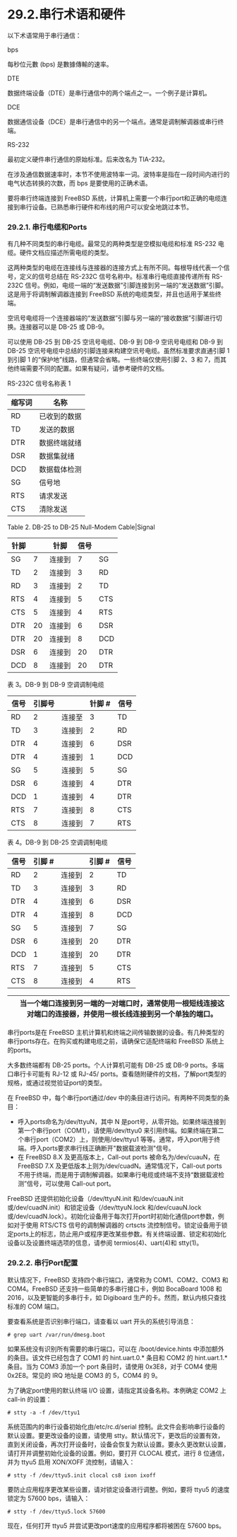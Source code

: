 # 29.2.串行术语和硬件

以下术语常用于串行通信：

bps

每秒位元數 (bps) 是數據傳輸的速率。

DTE

数据终端设备（DTE）是串行通信中的两个端点之一。一个例子是计算机。

DCE

数据通信设备（DCE）是串行通信中的另一个端点。通常是调制解调器或串行终端。

RS-232

最初定义硬件串行通信的原始标准。后来改名为 TIA-232。

在涉及通信数据速率时，本节不使用波特率一词。波特率是指在一段时间内进行的电气状态转换的次数，而 bps 是要使用的正确术语。

要将串行终端连接到 FreeBSD 系统，计算机上需要一个串行port和正确的电缆连接到串行设备。已熟悉串行硬件和布线的用户可以安全地跳过本节。

### 29.2.1. 串行电缆和Ports

有几种不同类型的串行电缆。最常见的两种类型是空模拟电缆和标准 RS-232 电缆。硬件文档应描述所需电缆的类型。

这两种类型的电缆在连接线与连接器的连接方式上有所不同。每根导线代表一个信号，定义的信号总结在 RS-232C 信号名称中。标准串行电缆直接传递所有 RS-232C 信号。例如，电缆一端的“发送数据”引脚连接到另一端的“发送数据”引脚。这是用于将调制解调器连接到 FreeBSD 系统的电缆类型，并且也适用于某些终端。

空讯号电缆将一个连接器端的“发送数据”引脚与另一端的“接收数据”引脚进行切换。连接器可以是 DB-25 或 DB-9。

可以使用 DB-25 到 DB-25 空讯号电缆、DB-9 到 DB-9 空讯号电缆和 DB-9 到 DB-25 空讯号电缆中总结的引脚连接来构建空讯号电缆。虽然标准要求直通引脚 1 到引脚 1 的“保护地”线路，但通常会省略。一些终端仅使用引脚 2、3 和 7，而其他终端需要不同的配置。如果有疑问，请参考硬件的文档。

RS-232C 信号名称表 1

| 缩写词 | 名称         |
| -------- | -------------- |
| RD     | 已收到的数据 |
| TD     | 发送的数据   |
| DTR    | 数据终端就绪 |
| DSR    | 数据集就绪   |
| DCD    | 数据载体检测 |
| SG     | 信号地       |
| RTS    | 请求发送     |
| CTS    | 清除发送     |

Table 2. DB-25 to DB-25 Null-Modem Cable|Signal

| 针脚 |    | 针脚   | 信号 |     |
| ------ | ---- | -------- | ------ | ----- |
| SG   | 7  | 连接到 | 7    | SG  |
| TD   | 2  | 连接到 | 3    | RD  |
| RD   | 3  | 连接到 | 2    | TD  |
| RTS  | 4  | 连接到 | 5    | CTS |
| CTS  | 5  | 连接到 | 4    | RTS |
| DTR  | 20 | 连接到 | 6    | DSR |
| DTR  | 20 | 连接到 | 8    | DCD |
| DSR  | 6  | 连接到 | 20   | DTR |
| DCD  | 8  | 连接到 | 20   | DTR |

表 3。DB-9 到 DB-9 空调调制电缆

| 信号 | 引脚号 |        | 针脚 # | 信号 |
| ------ | -------- | -------- | -------- | ------ |
| RD   | 2      | 连接至 | 3      | TD   |
| TD   | 3      | 连接到 | 2      | RD   |
| DTR  | 4      | 连接到 | 6      | DSR  |
| DTR  | 4      | 连接到 | 1      | DCD  |
| SG   | 5      | 连接到 | 5      | SG   |
| DSR  | 6      | 连接到 | 4      | DTR  |
| DCD  | 1      | 连接到 | 4      | DTR  |
| RTS  | 7      | 连接到 | 8      | CTS  |
| CTS  | 8      | 连接到 | 7      | RTS  |

表 4。DB-9 到 DB-25 空调调制电缆

| 信号 | 引脚 # |        | 引脚 # | 信号 |
| ------ | -------- | -------- | -------- | ------ |
| RD   | 2      | 连接到 | 2      | TD   |
| TD   | 3      | 连接到 | 3      | RD   |
| DTR  | 4      | 连接到 | 6      | DSR  |
| DTR  | 4      | 连接到 | 8      | DCD  |
| SG   | 5      | 连接到 | 7      | SG   |
| DSR  | 6      | 连接到 | 20     | DTR  |
| DCD  | 1      | 连接到 | 20     | DTR  |
| RTS  | 7      | 连接到 | 5      | CTS  |
| CTS  | 8      | 连接到 | 4      | RTS  |

|  | 当一个端口连接到另一端的一对端口时，通常使用一根短线连接这对端口的连接器，并使用一根长线连接到另一个单独的端口。|
| -- | ------------------------------------------------------------------------------------------------------------------ |

串行ports是在 FreeBSD 主机计算机和终端之间传输数据的设备。有几种类型的串行ports存在。在购买或构建电缆之前，请确保它适配终端和 FreeBSD 系统上的ports。

大多数终端都有 DB-25 ports。个人计算机可能有 DB-25 或 DB-9 ports。多端口串行卡可能有 RJ-12 或 RJ-45/ ports。查看随附硬件的文档，了解port类型的规格，或通过视觉验证port的类型。

在 FreeBSD 中，每个串行port通过/dev 中的条目进行访问。有两种不同类型的条目：

* 呼入ports命名为/dev/ttyuN，其中 N 是port号，从零开始。如果终端连接到第一个串行port（COM1），请使用/dev/ttyu0 来引用终端。如果终端在第二个串行port（COM2）上，则使用/dev/ttyu1 等等。通常，呼入port用于终端。呼入ports要求串行线正确断开"数据载波检测"信号。
* 在 FreeBSD 8.X 及更高版本上，Call-out ports 被命名为/dev/cuauN，在 FreeBSD 7.X 及更低版本上则为/dev/cuadN。通常情况下，Call-out ports 不用于终端，而是用于调制解调器。如果串行电缆或终端不支持“数据载波检测”信号，可以使用 Call-out port。

FreeBSD 还提供初始化设备（/dev/ttyuN.init 和/dev/cuauN.init 或/dev/cuadN.init）和锁定设备（/dev/ttyuN.lock 和/dev/cuauN.lock 或/dev/cuadN.lock）。初始化设备用于每次打开port时初始化通信port参数，例如对于使用 RTS/CTS 信号的调制解调器的 crtscts 流控制信号。锁定设备用于锁定ports上的标志，防止用户或程序更改某些参数。有关终端设置、锁定和初始化设备以及设置终端选项的信息，请参阅 termios(4)、uart(4)和 stty(1)。

### 29.2.2. 串行Port配置

默认情况下，FreeBSD 支持四个串行端口，通常称为 COM1、COM2、COM3 和 COM4。FreeBSD 还支持一些简单的多串行接口卡，例如 BocaBoard 1008 和 2016，以及更智能的多串行卡，如 Digiboard 生产的卡。然而，默认内核只查找标准的 COM 端口。

要查看系统是否识别串行端口，请查看以 uart 开头的系统引导消息：

```
# grep uart /var/run/dmesg.boot
```

如果系统没有识别所有需要的串行端口，可以在 /boot/device.hints 中添加额外的条目。该文件已经包含了 COM1 的 hint.uart.0.* 条目和 COM2 的 hint.uart.1.* 条目。当为 COM3 添加一个 port 条目时，请使用 0x3E8，对于 COM4 使用 0x2E8。常见的 IRQ 地址是 COM3 的 5，COM4 的 9。

为了确定port使用的默认终端 I/O 设置，请指定其设备名称。本例确定 COM2 上 call-in 的设置：

```
# stty -a -f /dev/ttyu1
```

系统范围内的串行设备初始化由/etc/rc.d/serial 控制。此文件会影响串行设备的默认设置。要更改设备的设置，请使用 stty。默认情况下，更改后的设置有效，直到关闭设备，再次打开设备时，设备会恢复为默认设置。要永久更改默认设置，请打开并调整初始化设备的设置。例如，要打开 CLOCAL 模式，进行 8 位通信，并为 ttyu5 启用 XON/XOFF 流控制，请输入：

```
# stty -f /dev/ttyu5.init clocal cs8 ixon ixoff
```

要防止应用程序更改某些设置，请对锁定设备进行调整。例如，要将 ttyu5 的速度锁定为 57600 bps，请输入：

```
# stty -f /dev/ttyu5.lock 57600
```

现在，任何打开 ttyu5 并尝试更改port速度的应用程序都将被困在 57600 bps。
